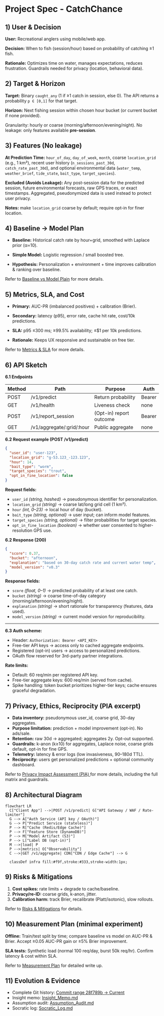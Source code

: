 # Project Spec - CatchChance

## 1) User & Decision
**User:**  Recreational anglers using mobile/web app.

**Decision:** When to fish (session/hour) based on probability of catching ≥1 fish.

**Rationale:** Optimizes time on water, manages expectations, reduces frustration. Guardrails needed for privacy (location, behavioral data).

## 2) Target & Horizon
**Target:** Binary `caught_any` (1 if ≥1 catch in session, else 0). The API returns a probability `p ∈ [0,1]` for that target.

**Horizon:** Next fishing session within chosen hour bucket (or current bucket if none provided).

Granularity: hourly or coarse (morning/afternoon/evening/night). No leakage: only features available **pre-session**.

## 3) Features (No leakage)
**At Prediction Time:** `hour_of_day`, `day_of_week`, `month`, coarse `location_grid` (e.g., 1 km²), recent user history (`n_sessions_past_30d`, `catch_rate_past_30d`), and optional environmental data (`water_temp`, `weather_brief`, `tide_state`, `bait_type`, `target_species`).

**Excluded (Avoids Leakage):** Any post-session data for the predicted session, future environmental forecasts, raw GPS traces, or exact timestamps. Aggregated, pseudonymized data is used instead to protect user privacy.

**Notes:** make `location_grid` coarse by default; require opt-in for finer location.

## 4) Baseline → Model Plan
* **Baseline:** Historical catch rate by hour+grid, smoothed with Laplace prior (α=10).

* **Simple Model:**  Logistic regression / small boosted tree.

* **Hypothesis:**  Personalization + environment + time improves calibration & ranking over baseline.

Refer to [Baseline vs Model Plain](https://github.com/Awakuruf/CPSC346C-Solo-Project/blob/main/Minimal_Evaluation_Plan.md#baseline-vs-model-plan) for more details.

## 5) Metrics, SLA, and Cost
* **Primary:** AUC-PR (imbalanced positives) + calibration (Brier).

* **Secondary:** latency (p95), error rate, cache hit rate, cost/10k predictions.

* **SLA:** p95 ≤300 ms; ≥99.5% availability; ≤$1 per 10k predictions.

* **Rationale:** Keeps UX responsive and sustainable on free tier.

Refer to [Metrics & SLA](https://github.com/Awakuruf/CPSC346C-Solo-Project/blob/main/Minimal_Evaluation_Plan.md#metrics--sla) for more details.

## 6) API Sketch

**6.1 Endpoints**

| Method | Path                        | Purpose                 | Auth   |
| ------ | --------------------------- | ----------------------- | ------ |
| POST   | /v1/predict                 | Return probability      | Bearer |
| GET    | /v1/health                  | Liveness check          | none   |
| POST   | /v1/report\_session         | (Opt-in) report outcome | Bearer |
| GET    | /v1/aggregate/\:grid/\:hour | Public aggregate        | none   |


**6.2 Request example (POST /v1/predict)**

```json
{
  "user_id": "user-123",
  "location_grid": "g-53.123_-123.123",
  "hour": 14,
  "bait_type": "worm",
  "target_species": "trout",
  "opt_in_fine_location": false
}
```
**Request fields:**

* `user_id` *(string, hashed)* → pseudonymous identifier for personalization.
* `location_grid` *(string)* → coarse lat/long grid cell (1 km²).
* `hour` *(int, 0–23)* → local hour of day (bucket).
* `bait_type` *(string, optional)* → user input; can inform model features.
* `target_species` *(string, optional)* → filter probabilities for target species.
* `opt_in_fine_location` *(boolean)* → whether user consented to higher-resolution GPS use.

**6.2 Response (200)**

```json
{
  "score": 0.37,
  "bucket": "afternoon",
  "explanation": "based on 30-day catch rate and current water temp",
  "model_version": "v0.3"
}

```
**Response fields:**

* `score` *(float, 0–1)* → predicted probability of at least one catch.
* `bucket` *(string)* → coarse time-of-day category (morning/afternoon/evening/night).
* `explanation` *(string)* → short rationale for transparency (features, data used).
* `model_version` *(string)* → current model version for reproducibility.

---
**6.3 Auth scheme:**

* Header: `Authorization: Bearer <API_KEY>`
* Free-tier API keys → access only to cached aggregate endpoints.
* Registered (opt-in) users → access to personalized predictions.
* OAuth flow reserved for 3rd-party partner integrations.

**Rate limits:**

* Default: 60 req/min per registered API key.
* Free-tier aggregate keys: 600 req/min (served from cache).
* Spike handling: token bucket prioritizes higher-tier keys; cache ensures graceful degradation.

## 7) Privacy, Ethics, Reciprocity (PIA excerpt)

* **Data inventory:** pseudonymous user_id, coarse grid, 30-day aggregates.
* **Purpose limitation:** prediction + model improvement (opt-in). No ads/sale.
* **Retention:** raw 30d → aggregated; aggregates 2y. Opt-out supported.
* **Guardrails:** k-anon (k≥10) for aggregates, Laplace noise, coarse grids default, opt-in for fine GPS.
* **Telemetry:** latency & error logs (low invasiveness, 90–180d TTL).
* **Reciprocity:** users get personalized predictions + optional community dashboard.

Refer to [Privacy Impact Assessment (PIA) ](https://github.com/Awakuruf/CPSC346C-Solo-Project/blob/main/Privacy_Impact_Assessment.md) for more details, including the full matrix and guardrails.

## 8) Architectural Diagram
```mermaid
flowchart LR
  C["Client App"] -->|POST /v1/predict| G["API Gateway / WAF / Rate-limiter"]
  G --> A["Auth Service (API key / OAuth)"]
  G --> P["Predict Service (stateless)"]
  P --> R["Cache (Redis/Edge Cache)"]
  P --> F["Feature Store (DynamoDB)"]
  P --> M["Model Artifact (S3)"]
  P --> L["Label DB (opt-in)"]
  M -->|load| P
  P -->|metrics| O["Observability"]
  C -->|GET /v1/aggregate| CDN["CDN / Edge Cache"] --> G
  
  classDef infra fill:#f9f,stroke:#333,stroke-width:1px;
```

## 9) Risks & Mitigations
1. **Cost spikes:** rate limits + degrade to cache/baseline.
2. **Privacy/re-ID:** coarse grids, k-anon, jitter.
3. **Calibration harm:** track Brier, recalibrate (Platt/isotonic), slow rollouts.

Refer to [Risks & Mitigations](https://github.com/Awakuruf/CPSC346C-Solo-Project/blob/main/Privacy_Impact_Assessment.md#11-risks--mitigations) for details.

## 10) Measurement Plan (minimal experiment)

**Offline:** Train/test split by time; compare baseline vs model on AUC-PR & Brier. Accept ≥0.05 AUC-PR gain or ≥5% Brier improvement.

**SLA tests:** Synthetic load (normal 100 req/day, burst 50k req/hr). Confirm latency & cost within SLA.

Refer to [Measurement Plan](https://github.com/Awakuruf/CPSC346C-Solo-Project/blob/main/Minimal_Evaluation_Plan.md#measurement-plan) for detailed write up.


## 11) Evolution & Evidence
* Complete Git history: [Commit range 28f789b → Current](https://github.com/Awakuruf/CPSC346C-Solo-Project/commits/main/)
* Insight memo: [Insight\_Memo.md](https://github.com/Awakuruf/CPSC346C-Solo-Project/blob/main/Insight_Memo.md)
* Assumption audit: [Assumption\_Audit.md](https://github.com/Awakuruf/CPSC346C-Solo-Project/blob/main/Assumption_Audit.md)
* Socratic log: [Socratic\_Log.md](https://github.com/Awakuruf/CPSC346C-Solo-Project/blob/main/Socratic_Log.md)